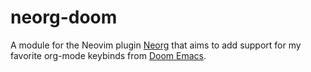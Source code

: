 # neorg-doom

A module for the Neovim plugin [Neorg](https://github.com/nvim-neorg/neorg) that aims to add support for my favorite org-mode keybinds from [Doom Emacs](https://github.com/doomemacs/doomemacs).
